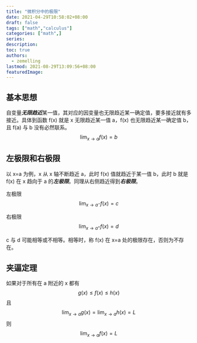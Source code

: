 ```yaml
---
title: "微积分中的极限"
date: 2021-04-29T10:58:02+08:00
draft: false
tags: ["math","calculus"]
categories: ["math",]
series:
description:
toc: true
authors:
  - zemelling
lastmod: 2021-08-29T13:09:56+08:00
featuredImage:
---
```


## 基本思想

自变量***无限趋近***某一值，其对应的因变量也无限趋近某一确定值，要多接近就有多接近。具体到函数 f(x) 就是 x 无限趋近某一值 a，f(x) 也无限趋近某一确定值 b，且 f(a) 与 b 没有必然联系。
$$
\lim_{x\rightarrow a}{f(x)}=b
$$

## 左极限和右极限

以 x=a 为例，x 从 x 轴不断趋近 a，此时 f(x) 值就趋近于某一值 b，此时 b 就是 f(x) 在 x 趋向于 a 的***左极限***。同理从右侧趋近得到***右极限***。

左极限
$$
\lim_{x\rightarrow a^-}{f(x)}=c
$$

右极限
$$
\lim_{x\rightarrow a^+}{f(x)}=d
$$

c 与 d 可能相等或不相等。相等时，称 f(x) 在 x=a 处的极限存在，否则为不存在。

## 夹逼定理

如果对于所有在 a 附近的 x 都有
$$
g(x)\leq f(x)\leq h(x)
$$
且
$$
\lim_{x\rightarrow a}{g(x)}=\lim_{x\rightarrow a}{h(x)}=L
$$
则
$$
\lim_{x\rightarrow a}{f(x)}=L
$$


